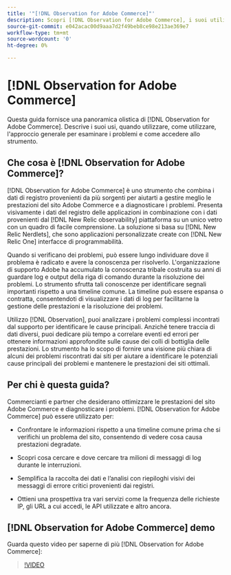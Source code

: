 ```yaml
---
title: '"[!DNL Observation for Adobe Commerce]"'
description: Scopri [!DNL Observation for Adobe Commerce], i suoi utilizzi, quando utilizzare e come ottenere l’accesso.
source-git-commit: e042acac00d9aaa7d2f49beb8ce98e213ae369e7
workflow-type: tm+mt
source-wordcount: '0'
ht-degree: 0%

---
```


# [!DNL Observation for Adobe Commerce]

Questa guida fornisce una panoramica olistica di [!DNL Observation for Adobe Commerce]. Descrive i suoi usi, quando utilizzare, come utilizzare, l&#39;approccio generale per esaminare i problemi e come accedere allo strumento.

## Che cosa è [!DNL Observation for Adobe Commerce]?

[!DNL Observation for Adobe Commerce] è uno strumento che combina i dati di registro provenienti da più sorgenti per aiutarti a gestire meglio le prestazioni del sito Adobe Commerce e a diagnosticare i problemi. Presenta visivamente i dati del registro delle applicazioni in combinazione con i dati provenienti dal [!DNL New Relic observability] piattaforma su un unico vetro con un quadro di facile comprensione. La soluzione si basa su [!DNL New Relic Nerdlets], che sono applicazioni personalizzate create con [!DNL New Relic One] interfacce di programmabilità.

Quando si verificano dei problemi, può essere lungo individuare dove il problema è radicato e avere la conoscenza per risolverlo. L&#39;organizzazione di supporto Adobe ha accumulato la conoscenza tribale costruita su anni di guardare log e output della riga di comando durante la risoluzione dei problemi. Lo strumento sfrutta tali conoscenze per identificare segnali importanti rispetto a una timeline comune. La timeline può essere espansa o contratta, consentendoti di visualizzare i dati di log per facilitarne la gestione delle prestazioni e la risoluzione dei problemi.

Utilizzo [!DNL Observation], puoi analizzare i problemi complessi incontrati dal supporto per identificare le cause principali. Anziché tenere traccia di dati diversi, puoi dedicare più tempo a correlare eventi ed errori per ottenere informazioni approfondite sulle cause dei colli di bottiglia delle prestazioni. Lo strumento ha lo scopo di fornire una visione più chiara di alcuni dei problemi riscontrati dai siti per aiutare a identificare le potenziali cause principali dei problemi e mantenere le prestazioni dei siti ottimali.

## Per chi è questa guida?

Commercianti e partner che desiderano ottimizzare le prestazioni del sito Adobe Commerce e diagnosticare i problemi. [!DNL Observation for Adobe Commerce] può essere utilizzato per:

* Confrontare le informazioni rispetto a una timeline comune prima che si verifichi un problema del sito, consentendo di vedere cosa causa prestazioni degradate.

* Scopri cosa cercare e dove cercare tra milioni di messaggi di log durante le interruzioni.

* Semplifica la raccolta dei dati e l’analisi con riepiloghi visivi dei messaggi di errore critici provenienti dai registri.

* Ottieni una prospettiva tra vari servizi come la frequenza delle richieste IP, gli URL a cui accedi, le API utilizzate e altro ancora.

## [!DNL Observation for Adobe Commerce] demo

Guarda questo video per saperne di più [!DNL Observation for Adobe Commerce]:

>[!VIDEO](https://video.tv.adobe.com/v/344444?quality=12)
